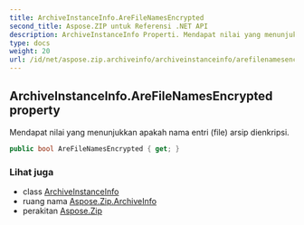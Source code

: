 ```yaml
---
title: ArchiveInstanceInfo.AreFileNamesEncrypted
second_title: Aspose.ZIP untuk Referensi .NET API
description: ArchiveInstanceInfo Properti. Mendapat nilai yang menunjukkan apakah nama entri file arsip dienkripsi.
type: docs
weight: 20
url: /id/net/aspose.zip.archiveinfo/archiveinstanceinfo/arefilenamesencrypted/
---
```

## ArchiveInstanceInfo.AreFileNamesEncrypted property

Mendapat nilai yang menunjukkan apakah nama entri (file) arsip dienkripsi.

```csharp
public bool AreFileNamesEncrypted { get; }
```

### Lihat juga

* class [ArchiveInstanceInfo](../)
* ruang nama [Aspose.Zip.ArchiveInfo](../../archiveinstanceinfo/)
* perakitan [Aspose.Zip](../../../)


